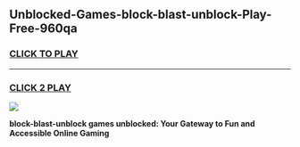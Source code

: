 
## Unblocked-Games-block-blast-unblock-Play-Free-960qa
<h3>
<a href="https://premium76.site?title=block-blast-unblock&ref=23A">CLICK TO PLAY</a></h3>
<hr>

<h3>
<a href="https://premium76.site?title=block-blast-unblock&ref=23A">CLICK 2 PLAY</a>
  
</h3>

<a href="https://premium76.site?title=block-blast-unblock&ref=23A"><img src="https://clearcache.store/games.png"></a>


**block-blast-unblock games unblocked: Your Gateway to Fun and Accessible Online Gaming**
